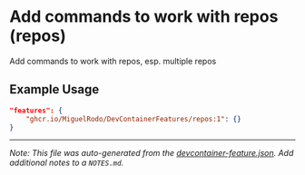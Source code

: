 
# Add commands to work with repos (repos)

Add commands to work with repos, esp. multiple repos

## Example Usage

```json
"features": {
    "ghcr.io/MiguelRodo/DevContainerFeatures/repos:1": {}
}
```





---

_Note: This file was auto-generated from the [devcontainer-feature.json](https://github.com/MiguelRodo/DevContainerFeatures/blob/main/src/repos/devcontainer-feature.json).  Add additional notes to a `NOTES.md`._
